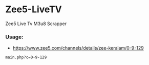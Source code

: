 # Zee5-LiveTV
Zee5 Live Tv M3u8 Scrapper

### Usage:
* https://www.zee5.com/channels/details/zee-keralam/0-9-129

`main.php?c=0-9-129`
